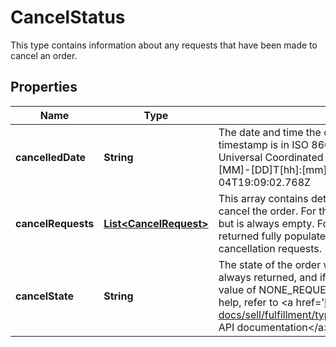 

# CancelStatus

This type contains information about any requests that have been made to cancel an order.

## Properties

Name | Type | Description | Notes
------------ | ------------- | ------------- | -------------
**cancelledDate** | **String** | The date and time the order was cancelled, if applicable. This timestamp is in ISO 8601 format, which uses the 24-hour Universal Coordinated Time (UTC) clock. Format: [YYYY]-[MM]-[DD]T[hh]:[mm]:[ss].[sss]Z Example: 2015-08-04T19:09:02.768Z |  [optional]
**cancelRequests** | [**List&lt;CancelRequest&gt;**](CancelRequest.md) | This array contains details of one or more buyer requests to cancel the order. For the getOrders call: This array is returned but is always empty. For the getOrder call: This array is returned fully populated with information about any cancellation requests. |  [optional]
**cancelState** | **String** | The state of the order with regard to cancellation. This field is always returned, and if there are no cancellation requests, a value of NONE_REQUESTED is returned. For implementation help, refer to &lt;a href&#x3D;&#39;https://developer.ebay.com/api-docs/sell/fulfillment/types/sel:CancelStateEnum&#39;&gt;eBay API documentation&lt;/a&gt; |  [optional]



